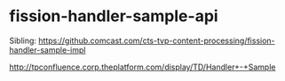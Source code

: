 # fission-handler-sample-api

Sibling: https://github.comcast.com/cts-tvp-content-processing/fission-handler-sample-impl

http://tpconfluence.corp.theplatform.com/display/TD/Handler+-+Sample

